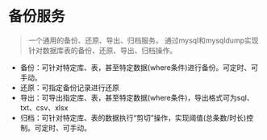 # 备份服务

> 一个通用的备份、还原、导出、归档服务。
> 通过mysql和mysqldump实现针对数据库表的备份、还原、导出、归档操作。

- 备份：可针对特定库、表，甚至特定数据(where条件)进行备份。可定时、可手动。
- 还原：可指定备份记录进行还原
- 导出：可导出指定库、表，甚至特定数据(where条件)，导出格式可为sql、txt、csv、xlsx
- 归档：可针对特定库、表的数据执行“剪切”操作，实现阈值(总条数/时长)控制。可定时、可手动。
